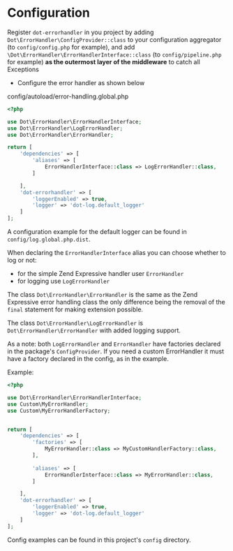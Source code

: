 # Configuration

Register `dot-errorhandler` in you project by adding `Dot\ErrorHandler\ConfigProvider::class` to your configuration aggregator (to `config/config.php` for example),
and add `\Dot\ErrorHandler\ErrorHandlerInterface::class` (to `config/pipeline.php` for example) **as the outermost layer of the middleware** to catch all Exceptions

- Configure the error handler as shown below

config/autoload/error-handling.global.php

```php
<?php

use Dot\ErrorHandler\ErrorHandlerInterface;
use Dot\ErrorHandler\LogErrorHandler;
use Dot\ErrorHandler\ErrorHandler;

return [
    'dependencies' => [
        'aliases' => [
            ErrorHandlerInterface::class => LogErrorHandler::class,
        ]

    ],
    'dot-errorhandler' => [
        'loggerEnabled' => true,
        'logger' => 'dot-log.default_logger'
    ]
];
```

A configuration example for the default logger can be found in `config/log.global.php.dist`.

When declaring the `ErrorHandlerInterface` alias you can choose whether to log or not:

- for the simple Zend Expressive handler user `ErrorHandler`
- for logging use `LogErrorHandler`

The class `Dot\ErrorHandler\ErrorHandler` is the same as the Zend Expressive error handling class
the only difference being the removal of the `final` statement for making extension possible.

The class `Dot\ErrorHandler\LogErrorHandler` is `Dot\ErrorHandler\ErrorHandler` with
added logging support.

As a note: both `LogErrorHandler` and `ErrorHandler` have factories declared in the
package's `ConfigProvider`. If you need a custom ErrorHandler it must have a factory
declared in the config, as in the example.

Example:

```php
<?php

use Dot\ErrorHandler\ErrorHandlerInterface;
use Custom\MyErrorHandler;
use Custom\MyErrorHandlerFactory;


return [
    'dependencies' => [
        'factories' => [
            MyErrorHandler::class => MyCustomHandlerFactory::class,
        ],
        
        'aliases' => [
            ErrorHandlerInterface::class => MyErrorHandler::class,
        ]

    ],
    'dot-errorhandler' => [
        'loggerEnabled' => true,
        'logger' => 'dot-log.default_logger'
    ]
];
```

Config examples can be found in this project's `config` directory.
